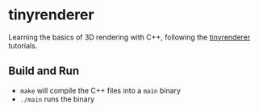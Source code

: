 # tinyrenderer

Learning the basics of 3D rendering with C++, following the [tinyrenderer](https://github.com/ssloy/tinyrenderer/wiki) tutorials.

## Build and Run

* `make` will compile the C++ files into a `main` binary
* `./main` runs the binary
